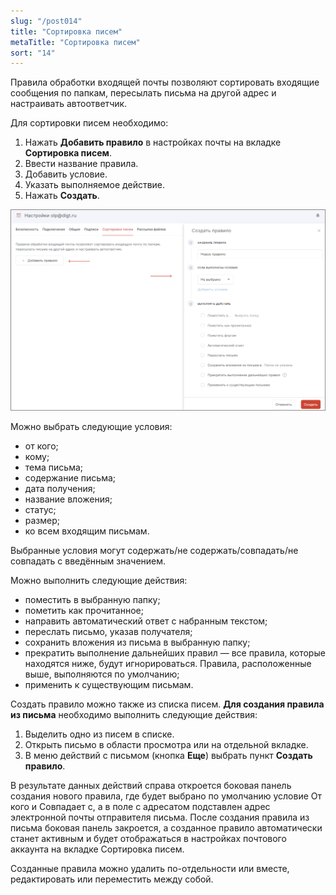 ```yaml
---
slug: "/post014"
title: "Сортировка писем"
metaTitle: "Сортировка писем"
sort: "14"
---
```


Правила обработки входящей почты позволяют сортировать входящие сообщения по папкам, пересылать письма на другой адрес и настраивать автоответчик.  

Для сортировки писем необходимо:

1. Нажать **Добавить правило** в настройках почты на вкладке **Сортировка писем**.
2. Ввести название правила.
3. Добавить условие.
4. Указать выполняемое действие.
5. Нажать **Создать**.   

![Добавить правило](./images/create-rule.png "Добавить правило")

Можно выбрать следующие условия:  

- от кого;  
- кому;  
- тема письма;  
- содержание письма;  
- дата получения;  
- название вложения;  
- статус;  
- размер;  
- ко всем входящим письмам. 

Выбранные условия могут содержать/не содержать/совпадать/не совпадать с введённым значением.

Можно выполнить следующие действия:  

- поместить в выбранную папку;  
- пометить как прочитанное;  
- направить автоматический ответ с набранным текстом;  
- переслать письмо, указав получателя;  
- сохранить вложения из письма в выбранную папку;  
- прекратить выполнение дальнейших правил — все правила, которые находятся ниже, будут игнорироваться. Правила, расположенные выше, выполняются по умолчанию;  
- применить к существующим письмам.  

Создать правило можно также из списка писем. **Для создания правила из письма** необходимо выполнить следующие действия:

1. Выделить одно из писем в списке.
2. Открыть письмо в области просмотра или на отдельной вкладке.
3. В меню действий с письмом (кнопка **Еще**) выбрать пункт **Создать правило**.

В результате данных действий справа откроется боковая панель создания нового правила, где будет выбрано по умолчанию условие От кого и Совпадает с, а в поле с адресатом подставлен адрес электронной почты отправителя письма. После создания правила из письма боковая панель закроется, а созданное правило автоматически станет активным и будет отображаться в настройках почтового аккаунта на вкладке Сортировка писем.

Созданные правила можно удалить по-отдельности или вместе, редактировать или переместить между собой.